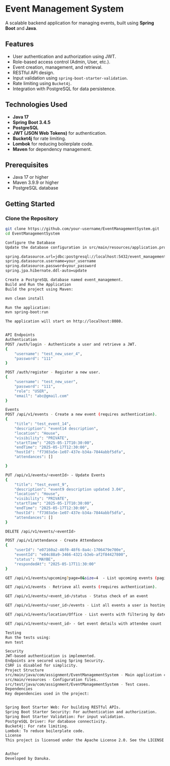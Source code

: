 # Event Management System

A scalable backend application for managing events, built using **Spring Boot** and **Java**.

## Features

- User authentication and authorization using JWT.
- Role-based access control (Admin, User, etc.).
- Event creation, management, and retrieval.
- RESTful API design.
- Input validation using `spring-boot-starter-validation`.
- Rate limiting using `Bucket4j`.
- Integration with PostgreSQL for data persistence.

## Technologies Used

- **Java 17**
- **Spring Boot 3.4.5**
- **PostgreSQL**
- **JWT (JSON Web Tokens)** for authentication.
- **Bucket4j** for rate limiting.
- **Lombok** for reducing boilerplate code.
- **Maven** for dependency management.

## Prerequisites

- Java 17 or higher
- Maven 3.9.9 or higher
- PostgreSQL database

## Getting Started

### Clone the Repository

```bash
git clone https://github.com/your-username/EventManagementSystem.git
cd EventManagementSystem

Configure the Database
Update the database configuration in src/main/resources/application.properties:

spring.datasource.url=jdbc:postgresql://localhost:5432/event_management
spring.datasource.username=your_username
spring.datasource.password=your_password
spring.jpa.hibernate.ddl-auto=update

Create a PostgreSQL database named event_management.
Build and Run the Application
Build the project using Maven:

mvn clean install

Run the application:
mvn spring-boot:run

The application will start on http://localhost:8080.


API Endpoints
Authentication
POST /auth/login - Authenticate a user and retrieve a JWT.
{
    "username": "test_new_user_4",
    "password": "111"
}

POST /auth/register - Register a new user.
{
    "username": "test_new_user",
    "password": "111",
    "role": "USER",
    "email": "abc@gmail.com"
}

Events
POST /api/v1/events - Create a new event (requires authentication).
{
    "title": "test_event_14",
    "description": "event14 description",
    "location": "House",
    "visibility": "PRIVATE",
    "startTime": "2025-05-17T10:30:00",
    "endTime": "2025-05-17T12:30:00",
    "hostId": "f7303a5e-1e07-437e-b34a-7844abbf5dfa",
    "attendances": [] 

}

PUT /api/v1/events/<eventId> - Update Events
{
    "title": "test_event_9",
    "description": "event9 description updated 3.04",
    "location": "House",
    "visibility": "PRIVATE",
    "startTime": "2025-05-17T10:30:00",
    "endTime": "2025-05-17T12:30:00",
    "hostId": "f7303a5e-1e07-437e-b34a-7844abbf5dfa",
    "attendances": [] 
}

DELETE /api/v1/events/<eventId>

POST /api/v1/attendance - Create Attendance
{
    "userId": "e07160a2-46f0-48f6-8a4c-1706479e700e",
    "eventId": "e04c88a9-3466-4321-b3eb-af2f84427800",
    "status": "MAYBE",
    "respondedAt": "2025-05-17T11:30:00" 
}

GET /api/v1/events/upcoming?page=0&size=4  - List upcoming events (paginated)

GET /api/v1/events - Retrieve all events (requires authentication).

GET /api/v1/events/<event_id>/status - Status check of an event

GET /api/v1/events/<user_id>/events - List all events a user is hosting or attending

GET /api/v1/events/location/Office - List events with filtering by date, location, visibility

GET /api/v1/events/<event_id> - Get event details with attendee count

Testing
Run the tests using:
mvn test

Security
JWT-based authentication is implemented.
Endpoints are secured using Spring Security.
CSRF is disabled for simplicity.
Project Structure
src/main/java/com/assignment/EventManagementSystem - Main application code.
src/main/resources - Configuration files.
src/test/java/com/assignment/EventManagementSystem - Test cases.
Dependencies
Key dependencies used in the project:


Spring Boot Starter Web: For building RESTful APIs.
Spring Boot Starter Security: For authentication and authorization.
Spring Boot Starter Validation: For input validation.
PostgreSQL Driver: For database connectivity.
Bucket4j: For rate limiting.
Lombok: To reduce boilerplate code.
License
This project is licensed under the Apache License 2.0. See the LICENSE file for details.


Author
Developed by Danuka.